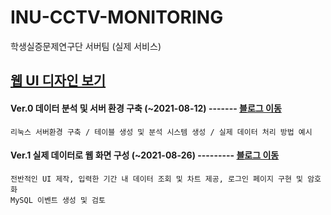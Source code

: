 # INU-CCTV-MONITORING
학생실증문제연구단 서버팀 (실제 서비스)


## [웹 UI 디자인 보기](https://xd.adobe.com/view/79ae8318-50e5-4c7e-8e22-1c75f084cef8-2cfd/)
#### Ver.0 데이터 분석 및 서버 환경 구축 (~2021-08-12) ------- [블로그 이동](https://seohyun-kim.github.io/CCTV.ver.4.1/)
```
리눅스 서버환경 구축 / 테이블 생성 및 분석 시스템 생성 / 실제 데이터 처리 방법 예시
```  

#### Ver.1 실제 데이터로 웹 화면 구성 (~2021-08-26) --------- [블로그 이동](https://seohyun-kim.github.io/MySQL-Query/)  
```
전반적인 UI 제작, 입력한 기간 내 데이터 조회 및 차트 제공, 로그인 페이지 구현 및 암호화
MySQL 이벤트 생성 및 검토
```
